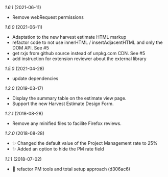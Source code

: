*1.6.1* (2021-06-11)
 - Remove webRequest permissions

*1.6.0* (2021-06-11)
 - Adaptation to the new harvest estimate HTML markup
 - refactor code to not use innerHTML / insertAdjacentHTML and only the DOM API. See #5
 - get rxjs from github source instead of unpkg.com CDN. See #5
 - add instruction for extension reviewer about the external library

*1.5.0* (2021-04-28)
 - update dependencies

*1.3.0* (2019-03-17)
 - Display the summary table on the estimate view page.
 - Support the new Harvest Estimate Design Form.

*1.2.1* (2018-08-28)
  - Remove any minified files to facilite Firefox reviews.

*1.2.0* (2018-08-28)
  - ✨ Changed the default value of the Project Management rate to 25%
  - ✨ Added an option to hide the PM rate field

*1.1.1* (2018-07-02)
  - 🔨 refactor PM tools and total setup approach (d306ac6)
